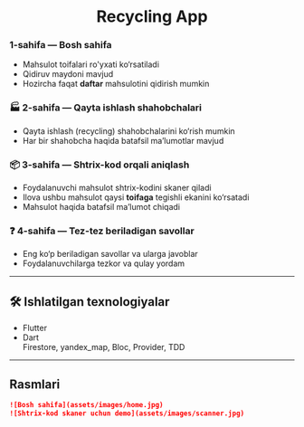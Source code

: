 <h1 align="center">Recycling App</h1>

### 1-sahifa — Bosh sahifa

-   Mahsulot toifalari ro'yxati ko‘rsatiladi
-   Qidiruv maydoni mavjud
-   Hozircha faqat **daftar** mahsulotini qidirish mumkin

### 🏭 2-sahifa — Qayta ishlash shahobchalari

-   Qayta ishlash (recycling) shahobchalarini ko‘rish mumkin
-   Har bir shahobcha haqida batafsil ma’lumotlar mavjud

### 📦 3-sahifa — Shtrix-kod orqali aniqlash

-   Foydalanuvchi mahsulot shtrix-kodini skaner qiladi
-   Ilova ushbu mahsulot qaysi **toifaga** tegishli ekanini ko‘rsatadi
-   Mahsulot haqida batafsil ma’lumot chiqadi

### ❓ 4-sahifa — Tez-tez beriladigan savollar

-   Eng ko‘p beriladigan savollar va ularga javoblar
-   Foydalanuvchilarga tezkor va qulay yordam

---

## 🛠️ Ishlatilgan texnologiyalar

-   Flutter
-   Dart  
    Firestore, yandex_map, Bloc, Provider, TDD

---

## Rasmlari

```markdown
![Bosh sahifa](assets/images/home.jpg)
![Shtrix-kod skaner uchun demo](assets/images/scanner.jpg)
```
